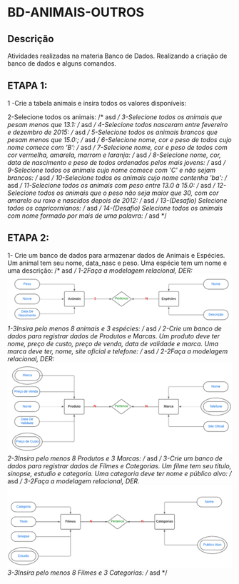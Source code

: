 # BD-ANIMAIS-OUTROS
## Descrição
Atividades realizadas na materia Banco de Dados.
Realizando a criação de banco de dados e alguns comandos.
## ETAPA 1:
1 -Crie a tabela animais e insira todos os valores disponíveis:

2-Selecione todos os animais:
/* asd */
3-Selecione todos os animais que pesam menos que 13.1:
/* asd */
4-Selecione todos nasceram entre fevereiro e dezembro de 2015:
/* asd */
5-Selecione todos os animais brancos que pesam menos que 15.0:;
/* asd */
6-Selecione nome, cor e peso de todos cujo nome comece com ’B’:
/* asd */
7-Selecione nome, cor e peso de todos com cor vermelha, amarela, marrom e laranja:
/* asd */
8-Selecione nome, cor, data de nascimento e peso de todos ordenados pelos mais jovens:
/* asd */
9-Selecione todos os animais cujo nome comece com 'C' e não sejam brancos:
/* asd */
10-Selecione todos os animais cujo nome contenha 'ba':
/* asd */
11-Selecione todos os animais com peso entre 13.0 à 15.0:
/* asd */
12-Selecione todos os animais que o peso não seja maior que 30, com cor amarelo ou roxo e nascidos depois de 2012:
/* asd */
13-(Desafio) Selecione todos os capricornianos:
/* asd */
14-(Desafio) Selecione todos os animais com nome formado por mais de uma palavra:
/* asd */

## ETAPA 2:

1- Crie um banco de dados para armazenar dados de Animais e Espécies. Um animal tem seu nome, data_nasc e peso. Uma espécie tem um nome e uma descrição:
/* asd */
1-2Faça a modelagem relacional, DER:
![Etapa 1-2](https://github.com/Ig0rFA/BD-ANIMAIS-OUTROS/blob/main/BD-ANIMAIS-OUTROS/DER-ANIMAIS-ESPECIES.png)
1-3Insira pelo menos 8 animais e 3 espécies:
/* asd */
2-Crie um banco de dados para registrar dados de Produtos e Marcas. Um produto deve ter nome, preço de custo, preço de venda, data de validade e marca. Uma marca deve ter, nome, site oficial e telefone:
/* asd */
2-2Faça a modelagem relacional, DER:
![Etapa 2-2](https://github.com/Ig0rFA/BD-ANIMAIS-OUTROS/blob/main/BD-ANIMAIS-OUTROS/DER-PRODUTO-MARCA.png)
2-3Insira pelo menos 8 Produtos e 3 Marcas:
/* asd */
3-Crie um banco de dados para registrar dados de Filmes e Categorias. Um filme tem seu título, sinopse, estudio e categoria. Uma categoria deve ter nome e público alvo:
/* asd */
3-2Faça a modelagem relacional, DER.
![Etapa 3-2](https://github.com/Ig0rFA/BD-ANIMAIS-OUTROS/blob/main/BD-ANIMAIS-OUTROS/DER-FILMES-CATEGORIAS.png)
3-3Insira pelo menos 8 Filmes e 3 Categorias:
/* asd */
